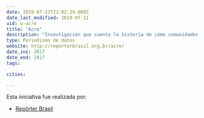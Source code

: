 ```yaml
---
date: 2019-07-21T23:02:24.000Z
date_last_modified: 2019-07-21
uid: o-acre
title: "Acre"
description: "Investigación que cuenta la historia de cómo comunidades tradicionales son excluidas por la economía verde de los hermanos Viana y defienden el modo de vida de los extractivistas como la mejor protección a la naturaleza."
type: Periodismo de datos
website: http://reporterbrasil.org.br/acre/
date_ini: 2017
date_end: 2017
tags:

cities: 

---
```


Esta iniciativa fue realizada por:

- [Repórter Brasil](/i/reporter-brasil.html)
